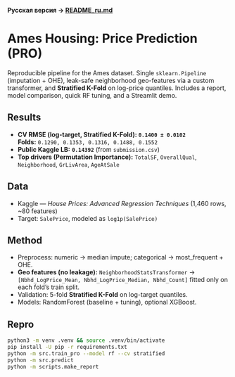 **Русская версия → [README_ru.md](README_ru.md)**

# Ames Housing: Price Prediction (PRO)

Reproducible pipeline for the Ames dataset. Single `sklearn.Pipeline` (imputation + OHE), leak-safe neighborhood geo-features via a custom transformer, and **Stratified K-Fold** on log-price quantiles. Includes a report, model comparison, quick RF tuning, and a Streamlit demo.

## Results
- **CV RMSE (log-target, Stratified K-Fold): `0.1400 ± 0.0102`**  
  **Folds:** `0.1290, 0.1353, 0.1316, 0.1488, 0.1552`
- **Public Kaggle LB:** **`0.14392`** (from `submission.csv`)
- **Top drivers (Permutation Importance):** `TotalSF`, `OverallQual`, `Neighborhood`, `GrLivArea`, `AgeAtSale`

## Data
- Kaggle — *House Prices: Advanced Regression Techniques* (1,460 rows, ~80 features)  
- Target: `SalePrice`, modeled as `log1p(SalePrice)`

## Method
- Preprocess: numeric → median impute; categorical → most_frequent + OHE.
- **Geo features (no leakage):** `NeighborhoodStatsTransformer` → `[Nbhd_LogPrice_Mean, Nbhd_LogPrice_Median, Nbhd_Count]` fitted only on each fold’s train split.
- Validation: 5-fold **Stratified K-Fold** on log-target quantiles.
- Models: RandomForest (baseline + tuning), optional XGBoost.

## Repro
```bash
python3 -m venv .venv && source .venv/bin/activate
pip install -U pip -r requirements.txt
python -m src.train_pro --model rf --cv stratified
python -m src.predict
python -m scripts.make_report

